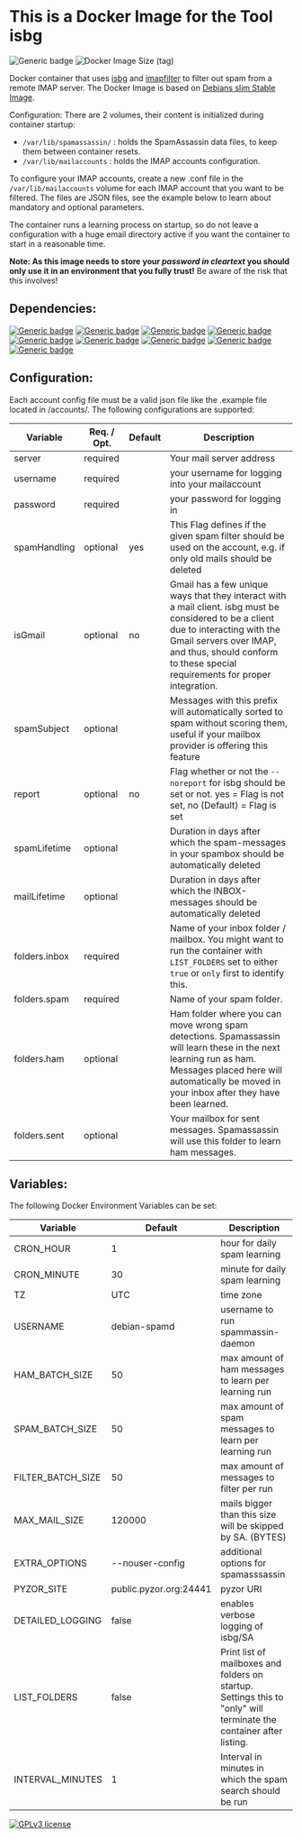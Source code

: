 # This is a Docker Image for the Tool isbg

![Generic badge](https://img.shields.io/badge/user4711%2Fisbg-v1.0-brightgreen?style=for-the-badge)
![Docker Image Size (tag)](https://img.shields.io/docker/image-size/user4711/isbg/latest?style=for-the-badge)


Docker container that uses [isbg](https://gitlab.com/isbg/isbg) and [imapfilter](https://github.com/lefcha/imapfilter) to filter out spam from a remote IMAP server.
The Docker Image is based on [Debians slim Stable Image](https://hub.docker.com/_/debian).

Configuration: There are 2 volumes, their content is initialized during container startup:

- `/var/lib/spamassassin/` : holds the SpamAssassin data files, to keep them between container resets.
- `/var/lib/mailaccounts` : holds the IMAP accounts configuration.

To configure your IMAP accounts, create a new .conf file in the `/var/lib/mailaccounts` volume for each IMAP account that you want to be filtered. The files are JSON files, see the example below to learn about mandatory and optional parameters.

The container runs a learning process on startup, so do not leave a configuration with a huge email directory active if you want the container to start in a reasonable time.

**Note: As this image needs to store your _password in cleartext_ you should only use it in an environment that you fully trust!** Be aware of the risk that this involves!

## Dependencies:

[![Generic badge](https://img.shields.io/badge/debian-bullseye--slim-brightgreen.svg?style=for-the-badge)](https://hub.docker.com/_/debian)
[![Generic badge](https://img.shields.io/badge/isbg-2.3.1-brightgreen.svg?style=for-the-badge)](https://gitlab.com/isbg/isbg)
[![Generic badge](https://img.shields.io/badge/imapfilter-1:2.8.1--1-brightgreen.svg?style=for-the-badge)](https://github.com/lefcha/imapfilter)
[![Generic badge](https://img.shields.io/badge/docopt-0.6.2-brightgreen.svg?style=for-the-badge)](https://github.com/docopt/docopt)
[![Generic badge](https://img.shields.io/badge/spamd-4.0.0--6-brightgreen.svg?style=for-the-badge)](https://spamassassin.apache.org/)
[![Generic badge](https://img.shields.io/badge/spamc-4.0.0--6-brightgreen.svg?style=for-the-badge)](https://spamassassin.apache.org/)
[![Generic badge](https://img.shields.io/badge/dcc-2.3.169-brightgreen.svg?style=for-the-badge)](https://www.dcc-servers.net/dcc/)
[![Generic badge](https://img.shields.io/badge/pyzor-1.0.0--6-brightgreen.svg?style=for-the-badge)](https://www.pyzor.org/en/latest/index.html)
[![Generic badge](https://img.shields.io/badge/razor-2.85--9-brightgreen.svg?style=for-the-badge)](https://de.wikipedia.org/wiki/Vipul%E2%80%99s_Razor)


## Configuration:

Each account config file must be a valid json file like the .example file located in /accounts/.
The following configurations are supported:

| Variable      | Req. / Opt. | Default | Description                                                                                                                                                                                                                                   |
|---------------|-------------|---------|-----------------------------------------------------------------------------------------------------------------------------------------------------------------------------------------------------------------------------------------------|
| server        | required    |         | Your mail server address                                                                                                                                                                                                                      |
| username      | required    |         | your username for logging into your mailaccount                                                                                                                                                                                               |
| password      | required    |         | your password for logging in                                                                                                                                                                                                                  |
| spamHandling  | optional    | yes     | This Flag defines if the given spam filter should be used on the account, e.g. if only old mails should be deleted                                                                                                                            |
| isGmail       | optional    | no      | Gmail has a few unique ways that they interact with a mail client. isbg must be considered to be a client due to interacting with the Gmail servers over IMAP, and thus, should conform to these special requirements for proper integration. |
| spamSubject   | optional    |         | Messages with this prefix will automatically sorted to spam without scoring them, useful if your mailbox provider is offering this feature                                                                                                    |
| report        | optional    | no      | Flag whether or not the `--noreport` for isbg should be set or not. yes = Flag is not set, no (Default) = Flag is set                                                                                                                         |
| spamLifetime  | optional    |         | Duration in days after which the spam-messages in your spambox should be automatically deleted                                                                                                                                                |
| mailLifetime  | optional    |         | Duration in days after which the INBOX-messages should be automatically deleted                                                                                                                                                               |
| folders.inbox | required    |         | Name of your inbox folder / mailbox. You might want to run the container with `LIST_FOLDERS` set to either `true` or `only` first to identify this.                                                                                           |
| folders.spam  | required    |         | Name of your spam folder.                                                                                                                                                                                                                     |
| folders.ham   | optional    |         | Ham folder where you can move wrong spam detections. Spamassassin will learn these in the next learning run as ham. Messages placed here will automatically be moved in your inbox after they have been learned.                              |
| folders.sent  | optional    |         | Your mailbox for sent messages. Spamassassin will use this folder to learn ham messages.                                                                                                                                                      |

## Variables:

The following Docker Environment Variables can be set:


| Variable          | Default                | Description                                                                                                         |
|-------------------|------------------------|---------------------------------------------------------------------------------------------------------------------|
| CRON_HOUR         | 1                      | hour for daily spam learning                                                                                        |
| CRON_MINUTE       | 30                     | minute for daily spam learning                                                                                      |
| TZ                | UTC                    | time zone                                                                                                           |
| USERNAME          | debian-spamd           | username to run spammassin-daemon                                                                                   |
| HAM_BATCH_SIZE    | 50                     | max amount of ham messages to learn per learning run                                                                |
| SPAM_BATCH_SIZE   | 50                     | max amount of spam messages to learn per learning run                                                               |
| FILTER_BATCH_SIZE | 50                     | max amount of messages to filter per run                                                                            |
| MAX_MAIL_SIZE     | 120000                 | mails bigger than this size will be skipped by SA. (BYTES)                                                          |
| EXTRA_OPTIONS     | --nouser-config        | additional options for spamasssassin                                                                                |
| PYZOR_SITE        | public.pyzor.org:24441 | pyzor URI                                                                                                           |
| DETAILED_LOGGING  | false                  | enables verbose logging of isbg/SA                                                                                  |
| LIST_FOLDERS      | false                  | Print list of mailboxes and folders on startup. Settings this to "only" will terminate the container after listing. |
| INTERVAL_MINUTES  | 1                      | Interval in minutes in which the spam search should be run                                                          |

[![GPLv3 license](https://img.shields.io/badge/License-GPLv3-blue.svg?style=for-the-badge)](http://perso.crans.org/besson/LICENSE.html)
